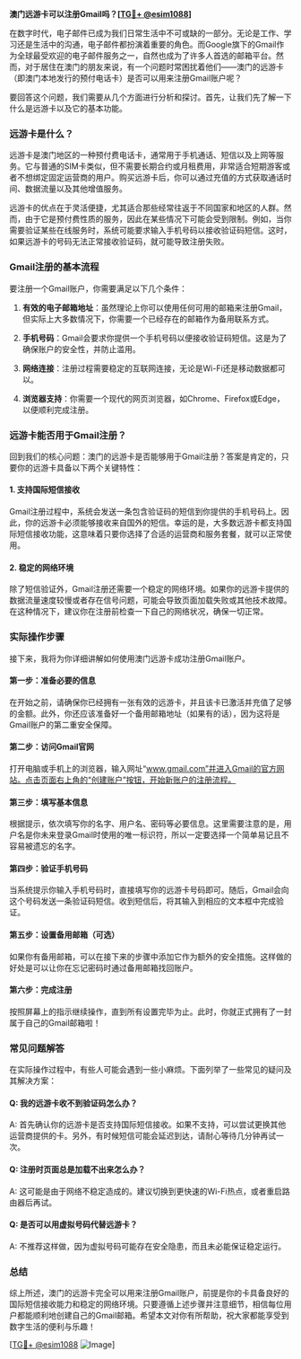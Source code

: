 **澳门远游卡可以注册Gmail吗？[[TG💪+ @esim1088](https://t.me/s/esim1088)]**

在数字时代，电子邮件已成为我们日常生活中不可或缺的一部分。无论是工作、学习还是生活中的沟通，电子邮件都扮演着重要的角色。而Google旗下的Gmail作为全球最受欢迎的电子邮件服务之一，自然也成为了许多人首选的邮箱平台。然而，对于居住在澳门的朋友来说，有一个问题时常困扰着他们——澳门的远游卡（即澳门本地发行的预付电话卡）是否可以用来注册Gmail账户呢？

要回答这个问题，我们需要从几个方面进行分析和探讨。首先，让我们先了解一下什么是远游卡以及它的基本功能。

### **远游卡是什么？**

远游卡是澳门地区的一种预付费电话卡，通常用于手机通话、短信以及上网等服务。它与普通的SIM卡类似，但不需要长期合约或月租费用，非常适合短期游客或者不想绑定固定运营商的用户。购买远游卡后，你可以通过充值的方式获取通话时间、数据流量以及其他增值服务。

远游卡的优点在于灵活便捷，尤其适合那些经常往返于不同国家和地区的人群。然而，由于它是预付费性质的服务，因此在某些情况下可能会受到限制。例如，当你需要验证某些在线服务时，系统可能要求输入手机号码以接收验证码短信。这时，如果远游卡的号码无法正常接收验证码，就可能导致注册失败。

### **Gmail注册的基本流程**

要注册一个Gmail账户，你需要满足以下几个条件：

1. **有效的电子邮箱地址**：虽然理论上你可以使用任何可用的邮箱来注册Gmail，但实际上大多数情况下，你需要一个已经存在的邮箱作为备用联系方式。
   
2. **手机号码**：Gmail会要求你提供一个手机号码以便接收验证码短信。这是为了确保账户的安全性，并防止滥用。

3. **网络连接**：注册过程需要稳定的互联网连接，无论是Wi-Fi还是移动数据都可以。

4. **浏览器支持**：你需要一个现代的网页浏览器，如Chrome、Firefox或Edge，以便顺利完成注册。

### **远游卡能否用于Gmail注册？**

回到我们的核心问题：澳门的远游卡是否能够用于Gmail注册？答案是肯定的，只要你的远游卡具备以下两个关键特性：

#### **1. 支持国际短信接收**
Gmail注册过程中，系统会发送一条包含验证码的短信到你提供的手机号码上。因此，你的远游卡必须能够接收来自国外的短信。幸运的是，大多数远游卡都支持国际短信接收功能，这意味着只要你选择了合适的运营商和服务套餐，就可以正常使用。

#### **2. 稳定的网络环境**
除了短信验证外，Gmail注册还需要一个稳定的网络环境。如果你的远游卡提供的数据流量速度较慢或者存在信号问题，可能会导致页面加载失败或其他技术故障。在这种情况下，建议你在注册前检查一下自己的网络状况，确保一切正常。

### **实际操作步骤**

接下来，我将为你详细讲解如何使用澳门远游卡成功注册Gmail账户。

#### **第一步：准备必要的信息**
在开始之前，请确保你已经拥有一张有效的远游卡，并且该卡已激活并充值了足够的金额。此外，你还应该准备好一个备用邮箱地址（如果有的话），因为这将是Gmail账户的第二重安全保障。

#### **第二步：访问Gmail官网**
打开电脑或手机上的浏览器，输入网址“www.gmail.com”并进入Gmail的官方网站。点击页面右上角的“创建账户”按钮，开始新账户的注册流程。

#### **第三步：填写基本信息**
根据提示，依次填写你的名字、用户名、密码等必要信息。这里需要注意的是，用户名是你未来登录Gmail时使用的唯一标识符，所以一定要选择一个简单易记且不容易被遗忘的名字。

#### **第四步：验证手机号码**
当系统提示你输入手机号码时，直接填写你的远游卡号码即可。随后，Gmail会向这个号码发送一条验证码短信。收到短信后，将其输入到相应的文本框中完成验证。

#### **第五步：设置备用邮箱（可选）**
如果你有备用邮箱，可以在接下来的步骤中添加它作为额外的安全措施。这样做的好处是可以让你在忘记密码时通过备用邮箱找回账户。

#### **第六步：完成注册**
按照屏幕上的指示继续操作，直到所有设置完毕为止。此时，你就正式拥有了一封属于自己的Gmail邮箱啦！

### **常见问题解答**

在实际操作过程中，有些人可能会遇到一些小麻烦。下面列举了一些常见的疑问及其解决方案：

#### **Q: 我的远游卡收不到验证码怎么办？**
A: 首先确认你的远游卡是否支持国际短信接收。如果不支持，可以尝试更换其他运营商提供的卡。另外，有时候短信可能会延迟到达，请耐心等待几分钟再试一次。

#### **Q: 注册时页面总是加载不出来怎么办？**
A: 这可能是由于网络不稳定造成的。建议切换到更快速的Wi-Fi热点，或者重启路由器后再试。

#### **Q: 是否可以用虚拟号码代替远游卡？**
A: 不推荐这样做，因为虚拟号码可能存在安全隐患，而且未必能保证稳定运行。

### **总结**

综上所述，澳门的远游卡完全可以用来注册Gmail账户，前提是你的卡具备良好的国际短信接收能力和稳定的网络环境。只要遵循上述步骤并注意细节，相信每位用户都能顺利地创建自己的Gmail邮箱。希望本文对你有所帮助，祝大家都能享受到数字生活的便利与乐趣！

[[TG💪+ @esim1088](https://t.me/s/esim1088) ![Image](https://i.postimg.cc/4NQfJmqS/Snipaste-2025-05-13-00-14-12.png)]